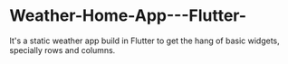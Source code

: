 # Weather-Home-App---Flutter-
It's a static weather app build in Flutter to get the hang of basic widgets, specially rows and columns.
